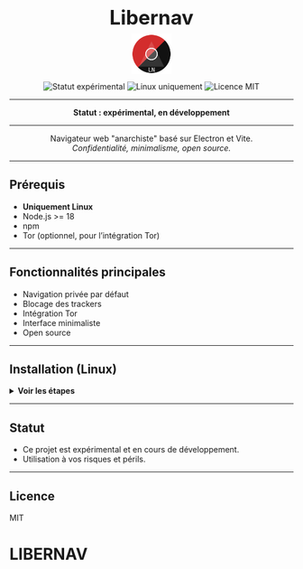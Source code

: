 <!-- En-tête centré : titre, logo, badges -->
<p align="center">
  <span style="display:block;font-size:2.5em;font-weight:bold;margin:10px 0 8px 0;">Libernav</span>
  <img src="public/libernav-rouge-noir.svg" alt="Libernav logo" width="72" height="72" style="margin-bottom:10px;" />
  <br>
  <img src="https://img.shields.io/badge/exp%C3%A9rimental-en%20d%C3%A9veloppement-orange?style=for-the-badge" alt="Statut expérimental" />
  <img src="https://img.shields.io/badge/uniquement-Linux-blue?style=for-the-badge&logo=linux" alt="Linux uniquement" />
  <img src="https://img.shields.io/badge/licence-MIT-green?style=for-the-badge" alt="Licence MIT" />
</p>

---

<p align="center"><b>Statut : expérimental, en développement</b></p>

---

<p align="center">
  Navigateur web "anarchiste" basé sur Electron et Vite.<br>
  <i>Confidentialité, minimalisme, open source.</i>
</p>

---

## Prérequis

- <b>Uniquement Linux</b>
- Node.js >= 18
- npm
- Tor (optionnel, pour l’intégration Tor)

---

## Fonctionnalités principales

- Navigation privée par défaut
- Blocage des trackers
- Intégration Tor
- Interface minimaliste
- Open source

---

## Installation (Linux)

<details>
<summary><b>Voir les étapes</b></summary>

1. <b>Prérequis</b> :
   - Node.js >= 18
   - npm
   - Tor (optionnel, pour l’intégration Tor)

2. <b>Cloner le dépôt</b>

   ```bash
   git clone <url-du-repo>
   cd Libernav
   ```

3. <b>Installer les dépendances</b>

   ```bash
   npm install
   ```

4. <b>Démarrer en mode développement</b>

   ```bash
   npm run dev
   ```

</details>

---

## Statut

- Ce projet est expérimental et en cours de développement.
- Utilisation à vos risques et périls.

---

## Licence

MIT
# LIBERNAV
